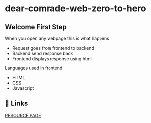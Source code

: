 # dear-comrade-web-zero-to-hero

## Welcome First Step

When you open any webpage this is what happens

- Request goes from frontend to backend
- Backend send response back
- Frontend displays response using html

Languages used in frontend

- HTML
- CSS
- Javascript

## 🔗 Links

[RESOURCE PAGE](https://jonas.io/resources/)
